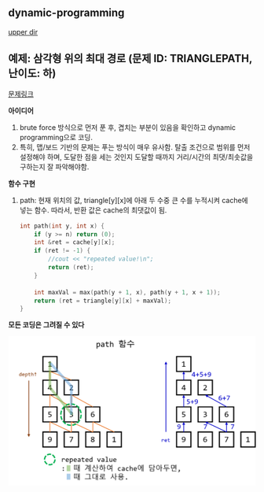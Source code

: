 ## dynamic-programming
[upper dir](../)

## 예제: 삼각형 위의 최대 경로 (문제 ID: TRIANGLEPATH, 난이도: 하)
[문제링크](https://algospot.com/judge/problem/read/TRIANGLEPATH)

**아이디어**  
1. brute force 방식으로 먼저 푼 후, 겹치는 부분이 있음을 확인하고 dynamic programming으로 코딩.
2. 특히, 맵/보드 기반의 문제는 푸는 방식이 매우 유사함. 탈출 조건으로 범위를 먼저 설정해야 하며, 도달한 점을 세는 것인지 도달할 때까지 거리/시간의 최댓/최솟값을 구하는지 잘 파악해야함.

**함수 구현**

1. path: 현재 위치의 값, triangle[y][x]에 아래 두 수중 큰 수를 누적시켜 cache에 넣는 함수. 따라서, 반환 값은 cache의 최댓값이 됨.
	```cpp
	int path(int y, int x) {
		if (y >= n) return (0);
		int &ret = cache[y][x];
		if (ret != -1) {
			//cout << "repeated value!\n";
			return (ret);
		}
		
		int maxVal = max(path(y + 1, x), path(y + 1, x + 1));
		return (ret = triangle[y][x] + maxVal);
	}
	```

**모든 코딩은 그려질 수 있다**  
<p align="center">
    <img src="./Algorithm.png" alt="Algorithm">
</p>
